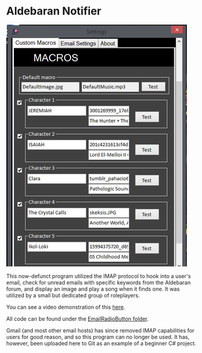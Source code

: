 # Aldebaran Notifier



![An image of the running Aldebaran Notifier programme, with five options for keywords, images, and music.](aldebaran_macros.JPG "An image of the running Aldebaran Notifier programme, with five options for keywords, images, and music.")



This now-defunct program utilized the IMAP protocol to hook into a user's email, check for unread emails with specific keywords from the Aldebaran forum, and display an image and play a song when it finds one. It was utilized by a small but dedicated group of roleplayers.



You can see a video demonstration of this [here](https://www.youtube.com/watch?v=4GosqcODUCY).



All code can be found under the [EmailRadioButton folder](./EmailRadioButton).



Gmail (and most other email hosts) has since removed IMAP capabilities for users for good reason, and so this program can no longer be used. It has, however, been uploaded here to Git as an example of a beginner C# project.

